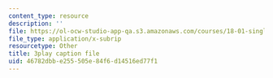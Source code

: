 ```yaml
---
content_type: resource
description: ''
file: https://ol-ocw-studio-app-qa.s3.amazonaws.com/courses/18-01-single-variable-calculus-fall-2006/46782dbbe255505e84f6d14516ed77f1_hjZhPczMkL4.vtt
file_type: application/x-subrip
resourcetype: Other
title: 3play caption file
uid: 46782dbb-e255-505e-84f6-d14516ed77f1
---
```

